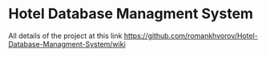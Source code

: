 # Hotel Database Managment System

All details of the project at this link https://github.com/romankhvorov/Hotel-Database-Managment-System/wiki
